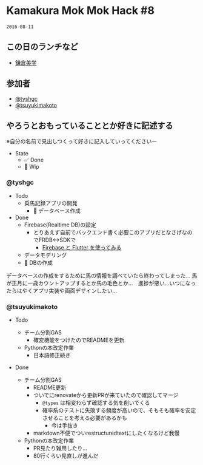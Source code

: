 # Kamakura Mok Mok Hack #8

`2016-08-11`

## この日のランチなど
- [鎌倉美学](https://tabelog.com/kanagawa/A1404/A140402/14031364/)


## 参加者

- [@tyshgc](http://twitter.com/tyshgc)
- [@tsuyukimakoto](https://twitter.com/everes)

## やろうとおもっていることとか好きに記述する
※自分の名前で見出しつくって好きに記入していってくださいー

- State
  - ✅ Done
  - 🚧 Wip

### @tyshgc

- Todo
  - 乗馬記録アプリの開発
    - 🚧 データベース作成
- Done
  - Firebase(Realtime DB)の設定
    - とりあえず自前でバックエンド書く必要このアプリだとなさげなのでFRDB<->SDKで
      - [Firebase と Flutter を使ってみる](https://firebase.google.com/docs/flutter/setup?hl=ja)
  - データモデリング
  - 🚧 DBの作成

データベースの作成をするために馬の情報を調べていたら終わってしまった…
馬が正月に一歳カウントアップするとか馬の毛色とか…　進捗が悪い…いつになったらはやくアプリ実装や画面デザインしたい…

### @tsuyukimakoto

- Todo
  - チーム分割GAS
    - 確変機能をつけたのでREADMEを更新
  - Pythonの本改定作業
    - 日本語修正続き

- Done
  - チーム分割GAS
    - README更新
    - ついでにrenovateから更新PRが来ていたので確認してマージ
      - `@types` は相変わらず確認する気を削いでくる
      - 確率系のテストに失敗する頻度が高いので、そもそも確率を安定させることを考える必要があるかも
        - 今は手抜き
    - markdown不便でついrestructuredtextにしたくなるけど我慢
  - Pythonの本改定作業
    - PR見たり雑用したり…
    - 80行くらい見直しが進んだ
